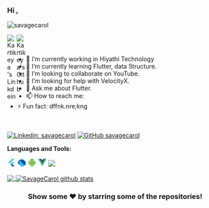 

### Hi ,




<p align="left"> <img src="https://komarev.com/ghpvc/?username=savagecarol&label=Views&color=blue&style=plastic" alt="savagecarol" /> </p>


<a href="https://www.linkedin.com/in/savagecarol/">
  <img align="left" alt="Kartikeya 's Linkdein" width="22px" src="https://cdn.jsdelivr.net/npm/simple-icons@v3/icons/linkedin.svg" />
</a>
<a href="https://github.com/savagecarol">
  <img align="left" alt="Kartikeya's Github" width="22px" src="https://cdn.jsdelivr.net/npm/simple-icons@v3/icons/github.svg" />
</a>


<br/>
<br/>




- 🔭 I’m currently working in Hiyathi Technology
- 🌱 I’m currently learning Flutter, data Structure.
- 👯 I’m looking to collaborate on YouTube.
- 🤔 I’m looking for help with VelocityX.
- 💬 Ask me about Flutter.
- 📫 How to reach me: 
- ⚡ Fun fact: dffnk.nre;kng



<br/>


[![Linkedin: savagecarol](https://img.shields.io/badge/-savagecarol-blue?style=flat-square&logo=Linkedin&logoColor=white&link=https://www.linkedin.com/in/savagecarol/)](https://www.linkedin.com/in/savagecarol/)
[![GitHub savagecarol](https://img.shields.io/github/followers/savagecarol?label=follow&style=social)](https://github.com/savagecarol)



**Languages and Tools:**  

<code><img height="20" src="https://raw.githubusercontent.com/github/explore/80688e429a7d4ef2fca1e82350fe8e3517d3494d/topics/flutter/flutter.png"></code>
<code><img height="20" src="https://raw.githubusercontent.com/github/explore/80688e429a7d4ef2fca1e82350fe8e3517d3494d/topics/dart/dart.png"></code>
<code><img height="20" src="https://raw.githubusercontent.com/github/explore/80688e429a7d4ef2fca1e82350fe8e3517d3494d/topics/android/android.png"></code>
<code><img height="20" src="https://raw.githubusercontent.com/github/explore/80688e429a7d4ef2fca1e82350fe8e3517d3494d/topics/vue/vue.png"></code>
<code><img height="20" src="https://user-images.githubusercontent.com/56194329/95325098-53f05580-08be-11eb-94e5-245d7e2bfb6f.jpg"></code>    



<a href="https://github.com/savagecarol">
  <img align="center" src="https://github-readme-stats.vercel.app/api/top-langs/?username=savagecarol&theme=light&hide_langs_below=1" />
</a>
<a href="https://github.com/savagecarol">
 <img align="center" src="https://github-readme-stats.vercel.app/api?username=savagecarol&show_icons=true&theme=light&line_height=27" alt="SavageCarol github stats"/>
</a>


<div align="center">

### Show some ❤️ by starring some of the repositories!

</div>
